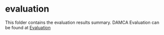 # evaluation
This folder contains the evaluation results summary.
DAMCA Evaluation can be found at [Evaluation](https://drive.google.com/open?id=1RGrfG1mlVhDFKRN1uNj3hTnb7Zz-m5JV)
